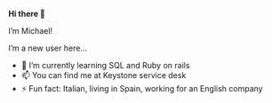 **Hi there 👋**

I’m Michael!

I’m a new user here...

- 🌱 I’m currently learning SQL and Ruby on rails
- 📫 You can find me at Keystone service desk 
- ⚡ Fun fact: Italian, living in Spain, working for an English company
